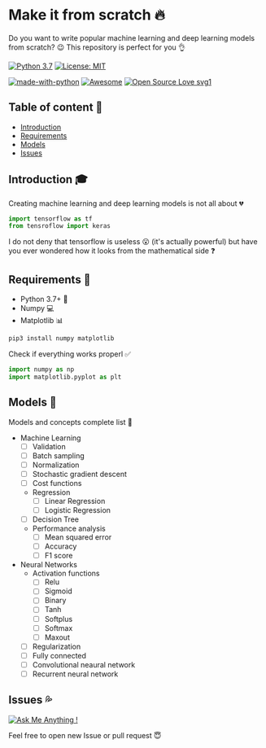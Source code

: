 # Make it from scratch :fire:

Do you want to write popular machine learning and deep learning models from
scratch? :wink: This repository is perfect for you :ok_hand:

[![Python 3.7](https://img.shields.io/badge/python-3.7-green.svg)](https://www.python.org/downloads/release/python-370/)
[![License: MIT](https://img.shields.io/badge/License-MIT-blue.svg)](https://opensource.org/licenses/MIT)

[![made-with-python](https://img.shields.io/badge/Made%20with-Python-1f425f.svg)](https://www.python.org/)
[![Awesome](https://cdn.rawgit.com/sindresorhus/awesome/d7305f38d29fed78fa85652e3a63e154dd8e8829/media/badge.svg)](https://github.com/sindresorhus/awesome)
[![Open Source Love svg1](https://badges.frapsoft.com/os/v1/open-source.svg?v=103)](https://github.com/ellerbrock/open-source-badges/)

## Table of content :bookmark_tabs:

-   [Introduction](#Introduction)
-   [Requirements](#Requirements)
-   [Models](#Models)
-   [Issues](#Issues)

## Introduction :mortar_board:

Creating machine learning and deep learning models is not all about :broken_heart:

```python
import tensorflow as tf
from tensroflow import keras
```

I do not deny that tensorflow is useless :open_mouth: (it's actually powerful) but have you ever wondered how it looks from the mathematical side :question:

## Requirements :mega:

-   Python 3.7+ :snake:
-   Numpy :computer:
-   Matplotlib :bar_chart:

```bash
pip3 install numpy matplotlib
```

Check if everything works properl :white_check_mark:

```python
import numpy as np
import matplotlib.pyplot as plt
```

## Models :rocket:

Models and concepts complete list :rainbow:

-   Machine Learning
    -   [ ] Validation
    -   [ ] Batch sampling
    -   [ ] Normalization
    -   [ ] Stochastic gradient descent
    -   [ ] Cost functions
    -   Regression
        -   [ ] Linear Regression
        -   [ ] Logistic Regression
    -   [ ] Decision Tree
    -   Performance analysis
        -   [ ] Mean squared error
        -   [ ] Accuracy
        -   [ ] F1 score
-   Neural Networks
    -   Activation functions
        -   [ ] Relu
        -   [ ] Sigmoid
        -   [ ] Binary
        -   [ ] Tanh
        -   [ ] Softplus
        -   [ ] Softmax
        -   [ ] Maxout
    -   [ ] Regularization
    -   [ ] Fully connected
    -   [ ] Convolutional neaural network
    -   [ ] Recurrent neural network

## Issues :sweat_drops:

[![Ask Me Anything !](https://img.shields.io/badge/Ask%20me-anything-1abc9c.svg)](https://GitHub.com/Naereen/ama)

Feel free to open new Issue or pull request :innocent:

